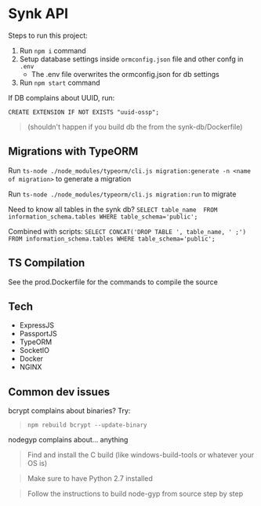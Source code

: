 # Synk API

Steps to run this project:

1. Run `npm i` command
2. Setup database settings inside `ormconfig.json` file and other confg in `.env`
    - The .env file overwrites the ormconfig.json for db settings
3. Run `npm start` command

If DB complains about UUID, run:

`CREATE EXTENSION IF NOT EXISTS "uuid-ossp";`

>(shouldn't happen if you build db the from the synk-db/Dockerfile)

## Migrations with TypeORM

Run `ts-node ./node_modules/typeorm/cli.js migration:generate -n <name of migration>` to generate a migration

Run `ts-node ./node_modules/typeorm/cli.js migration:run` to migrate

Need to know all tables in the synk db?
`SELECT table_name  FROM information_schema.tables WHERE table_schema='public';`

Combined with scripts:
`SELECT CONCAT('DROP TABLE ', table_name, ' ;')  FROM information_schema.tables WHERE table_schema='public';`

## TS Compilation

See the prod.Dockerfile for the commands to compile the source

## Tech

- ExpressJS
- PassportJS
- TypeORM
- SocketIO
- Docker
- NGINX

## Common dev issues

bcrypt complains about binaries? Try:

> `npm rebuild bcrypt --update-binary`

nodegyp complains about... anything

> Find and install the C build (like windows-build-tools or whatever your OS is)

> Make sure to have Python 2.7 installed

> Follow the instructions to build node-gyp from source step by step
